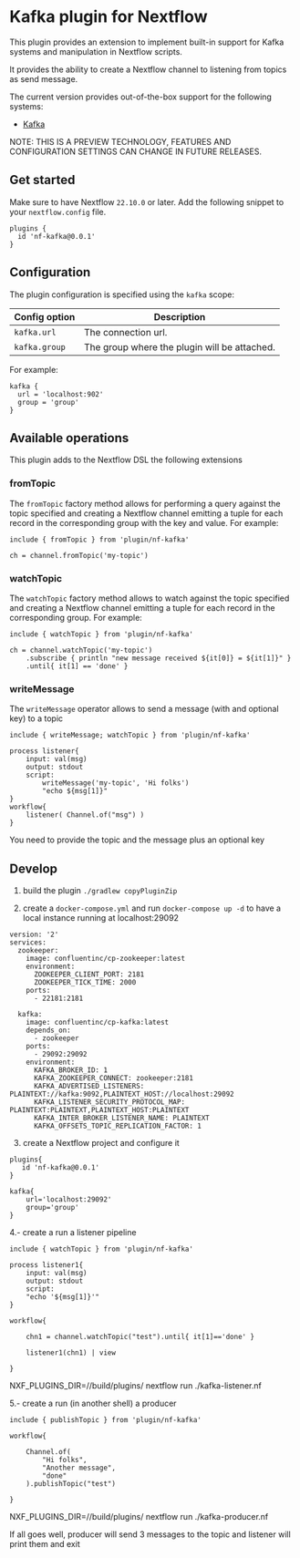 # Kafka plugin for Nextflow

This plugin provides an extension to implement built-in support for Kafka systems and manipulation in Nextflow scripts. 

It provides the ability to create a Nextflow channel to listening from topics as send message.

The current version provides out-of-the-box support for the following systems: 

* [Kafka](https://kafka.apache.org/)
                    
NOTE: THIS IS A PREVIEW TECHNOLOGY, FEATURES AND CONFIGURATION SETTINGS CAN CHANGE IN FUTURE RELEASES.


## Get started

Make sure to have Nextflow `22.10.0` or later. Add the following snippet to your `nextflow.config` file.

```
plugins {
  id 'nf-kafka@0.0.1'
}
```

## Configuration

The plugin configuration is specified using the `kafka` scope: 

| Config option 	               | Description 	                |
|-------------------------------|---	                        |
| `kafka.url`                   | The connection url. 
| `kafka.group`                 | The group where the plugin will be attached.

For example:

```
kafka {
  url = 'localhost:902'
  group = 'group'
}
```

## Available operations

This plugin adds to the Nextflow DSL the following extensions

### fromTopic

The `fromTopic` factory method allows for performing a query against the topic specified and creating a Nextflow channel emitting
a tuple for each record in the corresponding group with the key and value. For example:

```
include { fromTopic } from 'plugin/nf-kafka'

ch = channel.fromTopic('my-topic')
```

### watchTopic

The `watchTopic` factory method allows to watch against the topic specified and creating a Nextflow channel emitting
a tuple for each record in the corresponding group. For example:

```
include { watchTopic } from 'plugin/nf-kafka'

ch = channel.watchTopic('my-topic')
    .subscribe { println "new message received ${it[0]} = ${it[1]}" }
    .until{ it[1] == 'done' }
```

### writeMessage

The `writeMessage` operator allows to send a message (with and optional key) to a topic 

```
include { writeMessage; watchTopic } from 'plugin/nf-kafka'

process listener{
    input: val(msg)
    output: stdout 
    script:
        writeMessage('my-topic', 'Hi folks')                
        "echo ${msg[1]}"
}            
workflow{
    listener( Channel.of("msg") )
}        
```

You need to provide the topic and the message plus an optional key

## Develop

1. build the plugin `./gradlew copyPluginZip`

2. create a `docker-compose.yml` and run `docker-compose up -d` to have a local instance running at localhost:29092

```
version: '2'
services:
  zookeeper:
    image: confluentinc/cp-zookeeper:latest
    environment:
      ZOOKEEPER_CLIENT_PORT: 2181
      ZOOKEEPER_TICK_TIME: 2000
    ports:
      - 22181:2181
  
  kafka:
    image: confluentinc/cp-kafka:latest
    depends_on:
      - zookeeper
    ports:
      - 29092:29092
    environment:
      KAFKA_BROKER_ID: 1
      KAFKA_ZOOKEEPER_CONNECT: zookeeper:2181
      KAFKA_ADVERTISED_LISTENERS: PLAINTEXT://kafka:9092,PLAINTEXT_HOST://localhost:29092
      KAFKA_LISTENER_SECURITY_PROTOCOL_MAP: PLAINTEXT:PLAINTEXT,PLAINTEXT_HOST:PLAINTEXT
      KAFKA_INTER_BROKER_LISTENER_NAME: PLAINTEXT
      KAFKA_OFFSETS_TOPIC_REPLICATION_FACTOR: 1
```

3. create a Nextflow project and configure it

```
plugins{
   id 'nf-kafka@0.0.1'
}

kafka{    
    url='localhost:29092'
    group='group'
} 
```

4.- create a run a listener pipeline

```
include { watchTopic } from 'plugin/nf-kafka'

process listener1{
    input: val(msg)
    output: stdout 
    script:       
    "echo '${msg[1]}'"
}            

workflow{    
        
    chn1 = channel.watchTopic("test").until{ it[1]=='done' }

    listener1(chn1) | view 

} 
```

NXF_PLUGINS_DIR=/<the-path-to-the-project>/build/plugins/ nextflow run ./kafka-listener.nf

5.- create a run (in another shell) a producer 

``` 
include { publishTopic } from 'plugin/nf-kafka'

workflow{    
        
    Channel.of(
        "Hi folks",
        "Another message",
        "done"
    ).publishTopic("test")

}
```

NXF_PLUGINS_DIR=/<the-path-to-the-project>/build/plugins/ nextflow run ./kafka-producer.nf

If all goes well, producer will send 3 messages to the topic and listener will print them and exit

